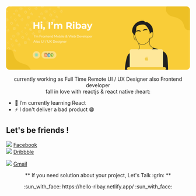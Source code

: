 <p align="center"><img src="Bayu Header 2.png" width="800px" /></p>

<p align="center">currently working as Full Time Remote UI / UX Designer also Frontend developer<br/>
fall in love with reactjs & react native :heart:</p>

- 🌱 I’m currently learning React
- ⚡ I don't deliver a bad product :grin:

## Let's be friends !
<!-- <img src="https://img.icons8.com/dusk/64/000000/twitter.png" width="20"/>   [Twitter](https://twitter.com/rbayuokt) <br/> -->
<img src="https://img.icons8.com/dusk/64/000000/facebook.png" width="20"/>   [Facebook](https://www.facebook.com/RizkybayuCheater) <br/>
<img src="https://img.icons8.com/dusk/64/000000/dribbble.png" width="20"/>   [Dribbble](https://dribbble.com/rbayuokt_) <br/>
<!-- <img src="https://img.icons8.com/dusk/64/000000/linkedin.png" width="20"/>   [Linked.in](http://linked.in/rbayuokt) <br/> -->
<img src="https://img.icons8.com/dusk/64/000000/gmail.png" width="20"/>  [Gmail](mailto:rizkybayuoktavian?subject=Let's%20Talk)

<p align="center"> ** If you need solution about your project, Let's Talk :grin: ** </p>
<p align="center">:sun_with_face:  https://hello-ribay.netlify.app/ :sun_with_face: </p>
